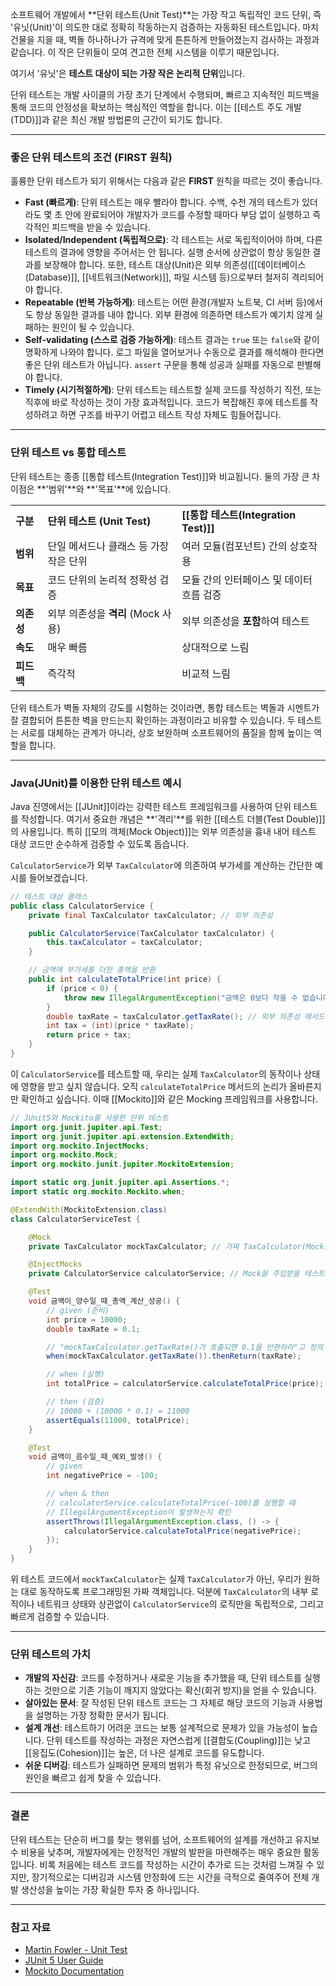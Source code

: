 소프트웨어 개발에서 **단위 테스트(Unit Test)**는 가장 작고 독립적인 코드 단위, 즉 '유닛(Unit)'이 의도한 대로 정확히 작동하는지 검증하는 자동화된 테스트입니다. 마치 건물을 지을 때, 벽돌 하나하나가 규격에 맞게 튼튼하게 만들어졌는지 검사하는 과정과 같습니다. 이 작은 단위들이 모여 견고한 전체 시스템을 이루기 때문입니다.

여기서 '유닛'은  **테스트 대상이 되는 가장 작은 논리적 단위**입니다.

단위 테스트는 개발 사이클의 가장 초기 단계에서 수행되며, 빠르고 지속적인 피드백을 통해 코드의 안정성을 확보하는 핵심적인 역할을 합니다. 이는 [[테스트 주도 개발(TDD)]]과 같은 최신 개발 방법론의 근간이 되기도 합니다.

---

### 좋은 단위 테스트의 조건 (FIRST 원칙)

훌륭한 단위 테스트가 되기 위해서는 다음과 같은 **FIRST** 원칙을 따르는 것이 좋습니다.

- **Fast (빠르게)**: 단위 테스트는 매우 빨라야 합니다. 수백, 수천 개의 테스트가 있더라도 몇 초 안에 완료되어야 개발자가 코드를 수정할 때마다 부담 없이 실행하고 즉각적인 피드백을 받을 수 있습니다.
- **Isolated/Independent (독립적으로)**: 각 테스트는 서로 독립적이어야 하며, 다른 테스트의 결과에 영향을 주어서는 안 됩니다. 실행 순서에 상관없이 항상 동일한 결과를 보장해야 합니다. 또한, 테스트 대상(Unit)은 외부 의존성([[데이터베이스(Database)]], [[네트워크(Network)]], 파일 시스템 등)으로부터 철저히 격리되어야 합니다.
- **Repeatable (반복 가능하게)**: 테스트는 어떤 환경(개발자 노트북, CI 서버 등)에서도 항상 동일한 결과를 내야 합니다. 외부 환경에 의존하면 테스트가 예기치 않게 실패하는 원인이 될 수 있습니다.
- **Self-validating (스스로 검증 가능하게)**: 테스트 결과는 `true` 또는 `false`와 같이 명확하게 나와야 합니다. 로그 파일을 열어보거나 수동으로 결과를 해석해야 한다면 좋은 단위 테스트가 아닙니다. `assert` 구문을 통해 성공과 실패를 자동으로 판별해야 합니다.
- **Timely (시기적절하게)**: 단위 테스트는 테스트할 실제 코드를 작성하기 직전, 또는 직후에 바로 작성하는 것이 가장 효과적입니다. 코드가 복잡해진 후에 테스트를 작성하려고 하면 구조를 바꾸기 어렵고 테스트 작성 자체도 힘들어집니다.

---

### 단위 테스트 vs 통합 테스트

단위 테스트는 종종 [[통합 테스트(Integration Test)]]와 비교됩니다. 둘의 가장 큰 차이점은 **'범위'**와 **'목표'**에 있습니다.

|         |                          |                                  |
| ------- | ------------------------ | -------------------------------- |
| **구분**  | **단위 테스트 (Unit Test)**   | **[[통합 테스트(Integration Test)]]** |
| **범위**  | 단일 메서드나 클래스 등 가장 작은 단위   | 여러 모듈(컴포넌트) 간의 상호작용              |
| **목표**  | 코드 단위의 논리적 정확성 검증        | 모듈 간의 인터페이스 및 데이터 흐름 검증          |
| **의존성** | 외부 의존성을 **격리** (Mock 사용) | 외부 의존성을 **포함**하여 테스트             |
| **속도**  | 매우 빠름                    | 상대적으로 느림                         |
| **피드백** | 즉각적                      | 비교적 느림                           |

단위 테스트가 벽돌 자체의 강도를 시험하는 것이라면, 통합 테스트는 벽돌과 시멘트가 잘 결합되어 튼튼한 벽을 만드는지 확인하는 과정이라고 비유할 수 있습니다. 두 테스트는 서로를 대체하는 관계가 아니라, 상호 보완하며 소프트웨어의 품질을 함께 높이는 역할을 합니다.

---

### Java(JUnit)를 이용한 단위 테스트 예시

Java 진영에서는 [[JUnit]]이라는 강력한 테스트 프레임워크를 사용하여 단위 테스트를 작성합니다. 여기서 중요한 개념은 **'격리'**를 위한 [[테스트 더블(Test Double)]]의 사용입니다. 특히 [[모의 객체(Mock Object)]]는 외부 의존성을 흉내 내어 테스트 대상 코드만 순수하게 검증할 수 있도록 돕습니다.

`CalculatorService`가 외부 `TaxCalculator`에 의존하여 부가세를 계산하는 간단한 예시를 들어보겠습니다.

```java
// 테스트 대상 클래스
public class CalculatorService {
    private final TaxCalculator taxCalculator; // 외부 의존성

    public CalculatorService(TaxCalculator taxCalculator) {
        this.taxCalculator = taxCalculator;
    }

    // 금액에 부가세를 더한 총액을 반환
    public int calculateTotalPrice(int price) {
        if (price < 0) {
            throw new IllegalArgumentException("금액은 0보다 작을 수 없습니다.");
        }
        double taxRate = taxCalculator.getTaxRate(); // 외부 의존성 메서드 호출
        int tax = (int)(price * taxRate);
        return price + tax;
    }
}
```

이 `CalculatorService`를 테스트할 때, 우리는 실제 `TaxCalculator`의 동작이나 상태에 영향을 받고 싶지 않습니다. 오직 `calculateTotalPrice` 메서드의 논리가 올바른지만 확인하고 싶습니다. 이때 [[Mockito]]와 같은 Mocking 프레임워크를 사용합니다.

```java
// JUnit5와 Mockito를 사용한 단위 테스트
import org.junit.jupiter.api.Test;
import org.junit.jupiter.api.extension.ExtendWith;
import org.mockito.InjectMocks;
import org.mockito.Mock;
import org.mockito.junit.jupiter.MockitoExtension;

import static org.junit.jupiter.api.Assertions.*;
import static org.mockito.Mockito.when;

@ExtendWith(MockitoExtension.class)
class CalculatorServiceTest {

    @Mock
    private TaxCalculator mockTaxCalculator; // 가짜 TaxCalculator(Mock) 생성

    @InjectMocks
    private CalculatorService calculatorService; // Mock을 주입받을 테스트 대상

    @Test
    void 금액이_양수일_때_총액_계산_성공() {
        // given (준비)
        int price = 10000;
        double taxRate = 0.1;

        // "mockTaxCalculator.getTaxRate()가 호출되면 0.1을 반환하라"고 정의
        when(mockTaxCalculator.getTaxRate()).thenReturn(taxRate);

        // when (실행)
        int totalPrice = calculatorService.calculateTotalPrice(price);

        // then (검증)
        // 10000 + (10000 * 0.1) = 11000
        assertEquals(11000, totalPrice);
    }

    @Test
    void 금액이_음수일_때_예외_발생() {
        // given
        int negativePrice = -100;

        // when & then
        // calculatorService.calculateTotalPrice(-100)를 실행할 때
        // IllegalArgumentException이 발생하는지 확인
        assertThrows(IllegalArgumentException.class, () -> {
            calculatorService.calculateTotalPrice(negativePrice);
        });
    }
}
```

위 테스트 코드에서 `mockTaxCalculator`는 실제 `TaxCalculator`가 아닌, 우리가 원하는 대로 동작하도록 프로그래밍된 가짜 객체입니다. 덕분에 `TaxCalculator`의 내부 로직이나 네트워크 상태와 상관없이 `CalculatorService`의 로직만을 독립적으로, 그리고 빠르게 검증할 수 있습니다.

---

### 단위 테스트의 가치

- **개발의 자신감**: 코드를 수정하거나 새로운 기능을 추가했을 때, 단위 테스트를 실행하는 것만으로 기존 기능이 깨지지 않았다는 확신(회귀 방지)을 얻을 수 있습니다.
- **살아있는 문서**: 잘 작성된 단위 테스트 코드는 그 자체로 해당 코드의 기능과 사용법을 설명하는 가장 정확한 문서가 됩니다.
- **설계 개선**: 테스트하기 어려운 코드는 보통 설계적으로 문제가 있을 가능성이 높습니다. 단위 테스트를 작성하는 과정은 자연스럽게 [[결합도(Coupling)]]는 낮고 [[응집도(Cohesion)]]는 높은, 더 나은 설계로 코드를 유도합니다.
- **쉬운 디버깅**: 테스트가 실패하면 문제의 범위가 특정 유닛으로 한정되므로, 버그의 원인을 빠르고 쉽게 찾을 수 있습니다.

---

### 결론

단위 테스트는 단순히 버그를 찾는 행위를 넘어, 소프트웨어의 설계를 개선하고 유지보수 비용을 낮추며, 개발자에게는 안정적인 개발의 발판을 마련해주는 매우 중요한 활동입니다. 비록 처음에는 테스트 코드를 작성하는 시간이 추가로 드는 것처럼 느껴질 수 있지만, 장기적으로는 디버깅과 시스템 안정화에 드는 시간을 극적으로 줄여주어 전체 개발 생산성을 높이는 가장 확실한 투자 중 하나입니다.

---

### 참고 자료

- [Martin Fowler - Unit Test](https://martinfowler.com/bliki/UnitTest.html)
- [JUnit 5 User Guide](https://junit.org/junit5/docs/current/user-guide/)
- [Mockito Documentation](https://site.mockito.org/)